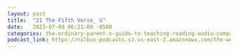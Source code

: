 ```yaml
---
layout: post
title:  "21 The Fifth Verse_ G"
date:   2023-07-09 06:21:00 -0500
categories: the-ordinary-parent-s-guide-to-teaching-reading-audio-companion-to-lessons-1-26
podcast_link: https://nilbus-podcasts.s3.us-east-2.amazonaws.com/the-well-trained-mind/The%20Ordinary%20Parent's%20Guide%20to%20Teaching%20Reading,%20audio%20companion%20to%20Lessons%201-26/21%20The%20Fifth%20Verse_%20G.mp3
---
```

